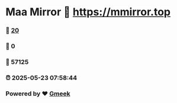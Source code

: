 # Maa Mirror :link: https://mmirror.top 
### :page_facing_up: [20](https://mmirror.top/tag.html) 
### :speech_balloon: 0 
### :hibiscus: 57125 
### :alarm_clock: 2025-05-23 07:58:44 
### Powered by :heart: [Gmeek](https://github.com/Meekdai/Gmeek)
